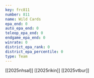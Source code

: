 ```yaml
---
key: frc811
number: 811
name: Wild Cards
epa_end: 0
auto_epa_end: 0
teleop_epa_end: 0
endgame_epa_end: 0
winrate: 0
district_epa_rank: 0
district_epa_percentile: 0
type: Team
---
```

[[2025nhsal]]
[[2025rikin]]
[[2025vtbur]]
